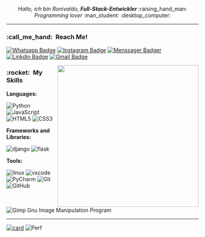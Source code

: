 <p align="center">
  <i>Hallo, ich bin Ronivaldo, <strong>Full-Stack-Entwickler</strong></i> :raising_hand_man:
  <br/>
  <i>Programming lover</i> :man_student: :desktop_computer:
</p>

____


<h3> :call_me_hand: &nbsp;Reach Me!</h3>


[![Whatsapp Badge](https://img.shields.io/badge/-WhatsApp-333333?style=flat&logo=whatsapp&logoColor=white)](https://wa.me/5521998412932?text=%20)
[![Instagram Badge](https://img.shields.io/badge/-Instagram-333333?style=flat&logo=Instagram&logoColor=white)](https://www.instagram.com/andrade.dev)
[![Menssager Badger](https://img.shields.io/badge/Messenger-333333?style=flat&logo=messenger&logoColor=white)](https://www.messenger.com/t/ronivaldodeandrade/)
[![Linkdin Badge](https://img.shields.io/badge/-Linkedln-0077B5?style=flat&logo=linkedin&logoColor=white)](https://www.linkedin.com/in/ronivaldoandrade/)
[![Gmail Badge](https://img.shields.io/badge/Gmail-333333?style=flat&logo=gmail&logoColor=white)](mailto:ronidomingues@poli.ufrj.br)


<img src="https://raw.githubusercontent.com/MicaelliMedeiros/micaellimedeiros/master/image/computer-illustration.png" min-width="400px" max-width="400px" width="370px" align="right" alt="">


<p align="left">
  <h3> :rocket: &nbsp;My Skills </h3>
  
  
  **Languages:**
  
  
  ![Python](https://img.shields.io/badge/python-3670A0?style=for-the-badge&logo=python&logoColor=ffdd54)
  ![JavaScript](https://img.shields.io/badge/javascript-FFF?style=for-the-badge&logo=javascript&logoColor=%23F7DF1E)
  ![HTML5](https://img.shields.io/badge/html5-%23E34F26.svg?style=for-the-badge&logo=html5&logoColor=white)
  ![CSS3](https://img.shields.io/badge/css3-%231572B6.svg?style=for-the-badge&logo=css3&logoColor=white)
  
  
  **Frameworks and Libraries:**
  
  
  <img src="https://img.shields.io/badge/Django-092E20?style=for-the-badge&logo=django&logoColor=white" alt="django"> <img src="https://img.shields.io/badge/Flask-000000?style=for-the-badge&logo=flask&logoColor=white" alt="flask">
  
  
  **Tools:**


  <img src="https://img.shields.io/badge/Linux-FCC624?style=for-the-badge&logo=linux&logoColor=black" alt="linux"> <img src="https://img.shields.io/badge/Visual_Studio_Code-0078D4?style=for-the-badge&logo=visual%20studio%20code&logoColor=white" alt="vscode">
  ![PyCharm](https://img.shields.io/badge/pycharm-143?style=for-the-badge&logo=pycharm&logoColor=black&color=black&labelColor=green)
  ![Git](https://img.shields.io/badge/git-%23F05033.svg?style=for-the-badge&logo=git&logoColor=white)
  ![GitHub](https://img.shields.io/badge/github-%23121011.svg?style=for-the-badge&logo=github&logoColor=white)  
  ![Gimp Gnu Image Manipulation Program](https://img.shields.io/badge/Gimp-657D8B?style=for-the-badge&logo=gimp&logoColor=FFFFFF)
</p>

___


[![card](https://github-readme-streak-stats.herokuapp.com/?user=Ronidandrade)](https://github.com/Ronidandrade/)
![Perf](https://github-readme-stats.vercel.app/api/top-langs/?username=Ronidandrade)
